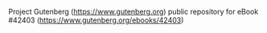 Project Gutenberg (https://www.gutenberg.org) public repository for eBook #42403 (https://www.gutenberg.org/ebooks/42403)
